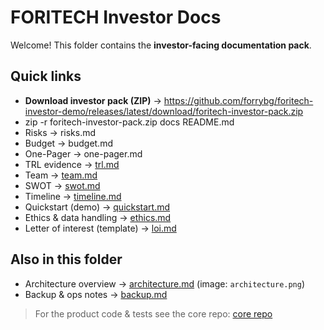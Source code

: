 # FORITECH Investor Docs

Welcome! This folder contains the **investor-facing documentation pack**.
## Quick links
- **Download investor pack (ZIP)** → https://github.com/forrybg/foritech-investor-demo/releases/latest/download/foritech-investor-pack.zip
- zip -r foritech-investor-pack.zip docs README.md
- Risks → risks.md
- Budget → budget.md
- One-Pager → one-pager.md
- TRL evidence → [trl.md](trl.md)
- Team → [team.md](team.md)
- SWOT → [swot.md](swot.md)
- Timeline → [timeline.md](timeline.md)
- Quickstart (demo) → [quickstart.md](quickstart.md)
- Ethics & data handling → [ethics.md](ethics.md)
- Letter of interest (template) → [loi.md](loi.md)
## Also in this folder
- Architecture overview → [architecture.md](architecture.md) (image: `architecture.png`)
- Backup & ops notes → [backup.md](backup.md)
> For the product code & tests see the core repo:
> [core repo](https://github.com/foritech-secure-system/foritech-secure-system)
